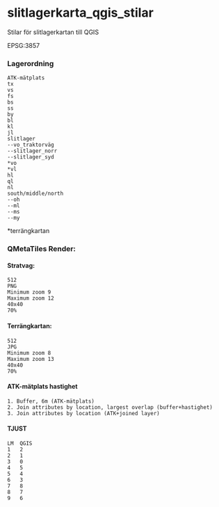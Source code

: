 # slitlagerkarta_qgis_stilar

Stilar för slitlagerkartan till QGIS

EPSG:3857

### Lagerordning
	ATK-mätplats
	tx  
	vs  
	fs  
	bs  
	ss  
	by  
	bl  
	kl  
	jl  
	slitlager  
	--vo_traktorväg  
	--slitlager_norr  
	--slitlager_syd    
	*vo  
	*vl  
	hl  
	ql  
	nl  
	south/middle/north
	--oh  
	--ml  
	--ms  
	--my  

*terrängkartan

### QMetaTiles Render:

#### Stratvag:
	512  
	PNG  
	Minimum zoom 9  
	Maximum zoom 12  
	40x40  
	70%  

#### Terrängkartan:
	512  
	JPG  
	Minimum zoom 8  
	Maximum zoom 13  
	40x40  
	70%  

#### ATK-mätplats hastighet
	1. Buffer, 6m (ATK-mätplats)    
	2. Join attributes by location, largest overlap (buffer+hastighet)  
	3. Join attributes by location (ATK+joined layer)



#### TJUST						
	LM	QGIS					
	1	2					
	2	1					
	3	0					
	4	5					
	5	4					
	6	3					
	7	8					
	8	7					
	9	6					
